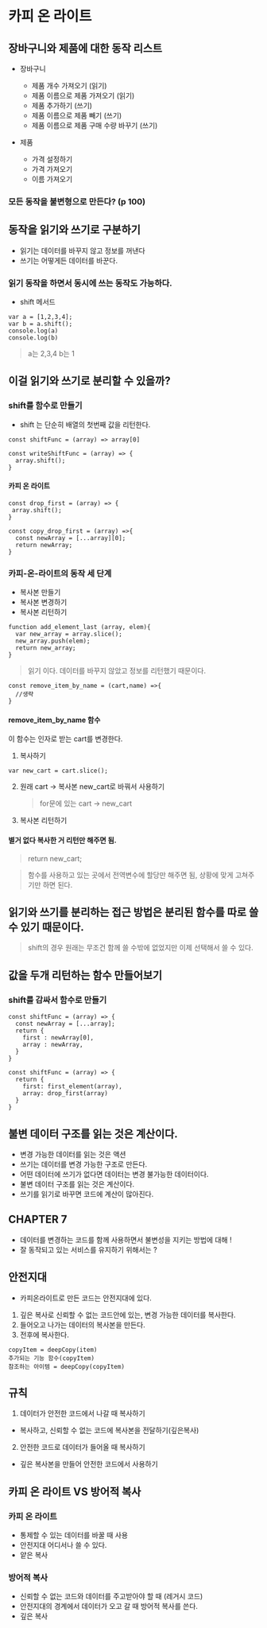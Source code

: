 # 카피 온 라이트

## 장바구니와 제품에 대한 동작 리스트

- 장바구니

  - 제품 개수 가져오기 (읽기)
  - 제품 이름으로 제품 가져오기 (읽기)
  - 제품 추가하기 (쓰기)
  - 제품 이름으로 제품 빼기 (쓰기)
  - 제품 이름으로 제품 구매 수량 바꾸기 (쓰기)

- 제품
  - 가격 설정하기
  - 가격 가져오기
  - 이름 가져오기

### 모든 동작을 불변형으로 만든다? (p 100)

## 동작을 읽기와 쓰기로 구분하기

- 읽기는 데이터를 바꾸지 않고 정보를 꺼낸다
- 쓰기는 어떻게든 데이터를 바꾼다.

### 읽기 동작을 하면서 동시에 쓰는 동작도 가능하다.

- shift 메서드

```
var a = [1,2,3,4];
var b = a.shift();
console.log(a)
console.log(b)
```

> a는 2,3,4 b는 1

## 이걸 읽기와 쓰기로 분리할 수 있을까?

### shift를 함수로 만들기

- shift 는 단순히 배열의 첫번째 값을 리턴한다.

```
const shiftFunc = (array) => array[0]
```

```
const writeShiftFunc = (array) => {
  array.shift();
}
```

#### 카피 온 라이트

```
const drop_first = (array) => {
 array.shift();
}
```

```
const copy_drop_first = (array) =>{
  const newArray = [...array][0];
  return newArray;
}
```

### 카피-온-라이트의 동작 세 단계

- 복사본 만들기
- 복사본 변경하기
- 복사본 리턴하기

```
function add_element_last (array, elem){
  var new_array = array.slice();
  new_array.push(elem);
  return new_array;
}
```

> 읽기 이다. 데이터를 바꾸지 않았고 정보를 리턴했기 때문이다.

```
const remove_item_by_name = (cart,name) =>{
  //생략
}
```

#### remove_item_by_name 함수

이 함수는 인자로 받는 cart를 변경한다.

1. 복사하기

```
var new_cart = cart.slice();
```

2. 원래 cart -> 복사본 new_cart로 바꿔서 사용하기

   > for문에 있는 cart -> new_cart

3. 복사본 리턴하기

#### 별거 없다 복사한 거 리턴만 해주면 됨.

> return new_cart;

> 함수를 사용하고 있는 곳에서 전역변수에 할당만 해주면 됨, 상황에 맞게 고쳐주기만 하면 된다.

## 읽기와 쓰기를 분리하는 접근 방법은 분리된 함수를 따로 쓸 수 있기 때문이다.

> shift의 경우 원래는 무조건 함께 쓸 수밖에 없었지만 이제 선택해서 쓸 수 있다.

## 값을 두개 리턴하는 함수 만들어보기

### shift를 감싸서 함수로 만들기

```
const shiftFunc = (array) => {
  const newArray = [...array];
  return {
    first : newArray[0],
    array : newArray,
  }
}
```

```
const shiftFunc = (array) => {
  return {
    first: first_element(array),
    array: drop_first(array)
  }
}
```

## 불변 데이터 구조를 읽는 것은 계산이다.

- 변경 가능한 데이터를 읽는 것은 액션
- 쓰기는 데이터를 변경 가능한 구조로 만든다.
- 어떤 데이터에 쓰기가 없다면 데이터는 변경 불가능한 데이터이다.
- 불변 데이터 구조를 읽는 것은 계산이다.
- 쓰기를 읽기로 바꾸면 코드에 계산이 많아진다.

## CHAPTER 7

- 데이터를 변경하는 코드를 함께 사용하면서 불변성을 지키는 방법에 대해 !
- 잘 동작되고 있는 서비스를 유지하기 위해서는 ?

## 안전지대

- 카피온라이트로 만든 코드는 안전지대에 있다.

1. 깊은 복사로 신뢰할 수 없는 코드안에 있는, 변경 가능한 데이터를 복사한다.
2. 들어오고 나가는 데이터의 복사본을 만든다.
3. 전후에 복사한다.

```
copyItem = deepCopy(item)
추가되는 기능 함수(copyItem)
참조하는 아이템 = deepCopy(copyItem)
```

## 규칙

1. 데이터가 안전한 코드에서 나갈 때 복사하기

- 복사하고, 신뢰할 수 없는 코드에 복사본을 전달하기(깊은복사)

2. 안전한 코드로 데이터가 들어올 때 복사하기

- 깊은 복사본을 만들어 안전한 코드에서 사용하기

## 카피 온 라이트 VS 방어적 복사

### 카피 온 라이트

- 통제할 수 있는 데이터를 바꿀 때 사용
- 안전지대 어디서나 쓸 수 있다.
- 얕은 복사

### 방어적 복사

- 신뢰할 수 없는 코드와 데이터를 주고받아야 할 때 (레거시 코드)
- 안전지대의 경계에서 데이터가 오고 갈 때 방어적 복사를 쓴다.
- 깊은 복사
